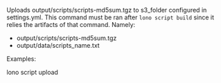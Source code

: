 Uploads output/scripts/scripts-md5sum.tgz to s3_folder configured in settings.yml.  This command must be ran after `lono script build` since it relies the artifacts of that command. Namely:

  * output/scripts/scripts-md5sum.tgz
  * output/data/scripts_name.txt

Examples:

  lono script upload
